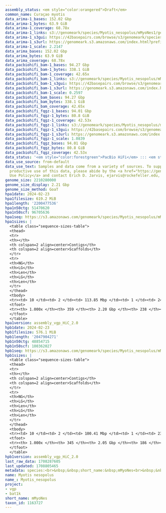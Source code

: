 ```yaml
---
assembly_status: <em style="color:orangered">Draft</em>
common_name: Curaçao myotis
data_arima-1_bases: 152.02 Gbp
data_arima-1_bytes: 63.9 GiB
data_arima-1_coverage: 68.78x
data_arima-1_links: s3://genomeark/species/Myotis_nesopolus/mMyoNes1/genomic_data/arima/<br>
data_arima-1_s3gui: https://42basepairs.com/browse/s3/genomeark/species/Myotis_nesopolus/mMyoNes1/genomic_data/arima/
data_arima-1_s3url: https://genomeark.s3.amazonaws.com/index.html?prefix=species/Myotis_nesopolus/mMyoNes1/genomic_data/arima/
data_arima-1_scale: 2.2147
data_arima_bases: 152.02 Gbp
data_arima_bytes: 63.9 GiB
data_arima_coverage: 68.78x
data_pacbiohifi_bam-1_bases: 94.27 Gbp
data_pacbiohifi_bam-1_bytes: 338.1 GiB
data_pacbiohifi_bam-1_coverage: 42.65x
data_pacbiohifi_bam-1_links: s3://genomeark/species/Myotis_nesopolus/mMyoNes1/genomic_data/pacbio_hifi/<br>
data_pacbiohifi_bam-1_s3gui: https://42basepairs.com/browse/s3/genomeark/species/Myotis_nesopolus/mMyoNes1/genomic_data/pacbio_hifi/
data_pacbiohifi_bam-1_s3url: https://genomeark.s3.amazonaws.com/index.html?prefix=species/Myotis_nesopolus/mMyoNes1/genomic_data/pacbio_hifi/
data_pacbiohifi_bam-1_scale: 0.2597
data_pacbiohifi_bam_bases: 94.27 Gbp
data_pacbiohifi_bam_bytes: 338.1 GiB
data_pacbiohifi_bam_coverage: 42.65x
data_pacbiohifi_fqgz-1_bases: 94.01 Gbp
data_pacbiohifi_fqgz-1_bytes: 80.8 GiB
data_pacbiohifi_fqgz-1_coverage: 42.53x
data_pacbiohifi_fqgz-1_links: s3://genomeark/species/Myotis_nesopolus/mMyoNes1/genomic_data/pacbio_hifi/<br>
data_pacbiohifi_fqgz-1_s3gui: https://42basepairs.com/browse/s3/genomeark/species/Myotis_nesopolus/mMyoNes1/genomic_data/pacbio_hifi/
data_pacbiohifi_fqgz-1_s3url: https://genomeark.s3.amazonaws.com/index.html?prefix=species/Myotis_nesopolus/mMyoNes1/genomic_data/pacbio_hifi/
data_pacbiohifi_fqgz-1_scale: 1.0839
data_pacbiohifi_fqgz_bases: 94.01 Gbp
data_pacbiohifi_fqgz_bytes: 80.8 GiB
data_pacbiohifi_fqgz_coverage: 42.53x
data_status: '<em style="color:forestgreen">PacBio HiFi</em> ::: <em style="color:forestgreen">Arima</em>'
data_use_source: from-default
data_use_text: Samples and data come from a variety of sources. To support fair and
  productive use of this data, please abide by the <a href="https://genome10k.soe.ucsc.edu/data-use-policies/">Data
  Use Policy</a> and contact Erich D. Jarvis, ejarvis@rockefeller.edu, with any questions.
genome_size: 2210280000
genome_size_display: 2.21 Gbp
genome_size_method: GoaT
hpa1date: 2024-02-23
hpa1filesize: 619.2 MiB
hpa1length: '2200477536'
hpa1n50ctg: 51470620
hpa1n50scf: 96705636
hpa1seq: https://s3.amazonaws.com/genomeark/species/Myotis_nesopolus/mMyoNes1/assembly_vgp_HiC_2.0/mMyoNes1.HiC.hap1.20240223.fasta.gz
hpa1sizes: |
  <table class="sequence-sizes-table">
  <thead>
  <tr>
  <th></th>
  <th colspan=2 align=center>Contigs</th>
  <th colspan=2 align=center>Scaffolds</th>
  </tr>
  <tr>
  <th>NG</th>
  <th>LG</th>
  <th>Len</th>
  <th>LG</th>
  <th>Len</th>
  </tr>
  </thead>
  <tbody>
  <tr><td> 10 </td><td> 2 </td><td> 113.85 Mbp </td><td> 1 </td><td> 242.75 Mbp </td></tr><tr><td> 20 </td><td> 4 </td><td> 85.46 Mbp </td><td> 2 </td><td> 221.29 Mbp </td></tr><tr><td> 30 </td><td> 7 </td><td> 74.05 Mbp </td><td> 3 </td><td> 220.52 Mbp </td></tr><tr><td> 40 </td><td> 10 </td><td> 67.32 Mbp </td><td> 5 </td><td> 113.01 Mbp </td></tr><tr style="background-color:#cccccc;"><td> 50 </td><td> 14 </td><td style="background-color:#88ff88;"> 51.47 Mbp </td><td> 7 </td><td style="background-color:#88ff88;"> 96.71 Mbp </td></tr><tr><td> 60 </td><td> 19 </td><td> 46.59 Mbp </td><td> 10 </td><td> 85.85 Mbp </td></tr><tr><td> 70 </td><td> 24 </td><td> 36.74 Mbp </td><td> 12 </td><td> 75.15 Mbp </td></tr><tr><td> 80 </td><td> 32 </td><td> 18.32 Mbp </td><td> 16 </td><td> 59.94 Mbp </td></tr><tr><td> 90 </td><td> 58 </td><td> 5.14 Mbp </td><td> 20 </td><td> 48.32 Mbp </td></tr><tr><td> 100 </td><td> 359 </td><td> 15.72 Kbp </td><td> 238 </td><td> 15.72 Kbp </td></tr></tbody>
  <tfoot>
  <tr><th> 1.000x </th><th> 359 </th><th> 2.20 Gbp </th><th> 238 </th><th> 2.20 Gbp </th></tr>
  </tfoot>
  </table>
hpa1version: assembly_vgp_HiC_2.0
hpb1date: 2024-02-23
hpb1filesize: 576.1 MiB
hpb1length: '2047904271'
hpb1n50ctg: 48854715
hpb1n50scf: 100362027
hpb1seq: https://s3.amazonaws.com/genomeark/species/Myotis_nesopolus/mMyoNes1/assembly_vgp_HiC_2.0/mMyoNes1.HiC.hap2.20240223.fasta.gz
hpb1sizes: |
  <table class="sequence-sizes-table">
  <thead>
  <tr>
  <th></th>
  <th colspan=2 align=center>Contigs</th>
  <th colspan=2 align=center>Scaffolds</th>
  </tr>
  <tr>
  <th>NG</th>
  <th>LG</th>
  <th>Len</th>
  <th>LG</th>
  <th>Len</th>
  </tr>
  </thead>
  <tbody>
  <tr><td> 10 </td><td> 2 </td><td> 100.41 Mbp </td><td> 1 </td><td> 238.58 Mbp </td></tr><tr><td> 20 </td><td> 4 </td><td> 83.56 Mbp </td><td> 2 </td><td> 217.76 Mbp </td></tr><tr><td> 30 </td><td> 7 </td><td> 70.82 Mbp </td><td> 3 </td><td> 215.04 Mbp </td></tr><tr><td> 40 </td><td> 10 </td><td> 59.21 Mbp </td><td> 5 </td><td> 111.22 Mbp </td></tr><tr style="background-color:#cccccc;"><td> 50 </td><td> 14 </td><td style="background-color:#88ff88;"> 48.85 Mbp </td><td> 7 </td><td style="background-color:#88ff88;"> 100.36 Mbp </td></tr><tr><td> 60 </td><td> 18 </td><td> 40.63 Mbp </td><td> 9 </td><td> 87.69 Mbp </td></tr><tr><td> 70 </td><td> 24 </td><td> 29.90 Mbp </td><td> 11 </td><td> 79.12 Mbp </td></tr><tr><td> 80 </td><td> 33 </td><td> 14.43 Mbp </td><td> 14 </td><td> 58.99 Mbp </td></tr><tr><td> 90 </td><td> 61 </td><td> 3.63 Mbp </td><td> 18 </td><td> 46.62 Mbp </td></tr><tr><td> 100 </td><td> 345 </td><td> 17.17 Kbp </td><td> 186 </td><td> 17.17 Kbp </td></tr></tbody>
  <tfoot>
  <tr><th> 1.000x </th><th> 345 </th><th> 2.05 Gbp </th><th> 186 </th><th> 2.05 Gbp </th></tr>
  </tfoot>
  </table>
hpb1version: assembly_vgp_HiC_2.0
last_raw_data: 1708287605
last_updated: 1708805465
metadata: species:<br>&nbsp;&nbsp;short_name:&nbsp;mMyoNes<br>&nbsp;&nbsp;name:&nbsp;Myotis&nbsp;nesopolus<br>&nbsp;&nbsp;taxon_id:&nbsp;1163727<br>&nbsp;&nbsp;common_name:&nbsp;Curaçao&nbsp;myotis<br>&nbsp;&nbsp;order:<br>&nbsp;&nbsp;&nbsp;&nbsp;name:&nbsp;Chiroptera<br>&nbsp;&nbsp;family:<br>&nbsp;&nbsp;&nbsp;&nbsp;name:&nbsp;Vespertilionidae<br>&nbsp;&nbsp;individuals:<br>&nbsp;&nbsp;&nbsp;&nbsp;-&nbsp;short_name:&nbsp;mMyoNes1<br>&nbsp;&nbsp;genome_size:&nbsp;2210280000<br>&nbsp;&nbsp;genome_size_method:&nbsp;GoaT<br>&nbsp;&nbsp;project:&nbsp;[&nbsp;vgp&nbsp;,&nbsp;bat1k&nbsp;]<br>
name: Myotis nesopolus
name_: Myotis_nesopolus
project:
- vgp
- bat1k
short_name: mMyoNes
taxon_id: 1163727
---
```

